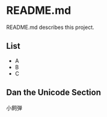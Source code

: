 # README.md

README.md describes this project.

## List

- A
- B
- C

## Dan the Unicode Section

小飼弾
